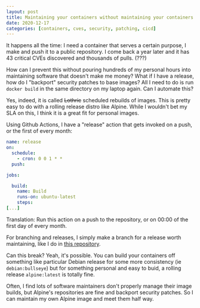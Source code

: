 ```yaml
---
layout: post
title: Maintaining your containers without maintaining your containers
date: 2020-12-17
categories: [containers, cves, security, patching, cicd]
---
```


It happens all the time: I need a container that serves a certain purpose, I make and push it to a public repository. I come back a year later and it has 43 critical CVEs discovered and thousands of pulls. (???)

How can I prevent this without pouring hundreds of my personal hours into maintaining software that doesn't make me money? What if I have a release, how do I "backport" security patches to base images? All I need to do is run `docker build` in the same directory on my laptop again. Can I automate this?

Yes, indeed, it is called ~~Lothric~~ scheduled rebuilds of images. This is pretty easy to do with a rolling release distro like Alpine. While I wouldn't bet my SLA on this, I think it is a great fit for personal images.

Using Github Actions, I have a "release" action that gets invoked on a push, or the first of every month:

```yaml
name: release
on:
  schedule:
    - cron: 0 0 1 * *
  push:

jobs:

  build:
    name: Build
    runs-on: ubuntu-latest
    steps:
[...]
```
Translation: Run this action on a push to the repository, or on 00:00 of the first day of every month.

For branching and releases, I simply make a branch for a release worth maintaining, like I do in [this repository](https://github.com/David-Igou/motion-container).

Can this break? Yeah, it's possible. You can build your containers off something like particular Debian release for some more consistency (ie `debian:bullseye`) but for something personal and easy to buid, a rolling release `alpine:latest` is totally fine.

 Often, I find lots of software maintainers don't properly manage their image builds, but Alpine's repositories are fine and backport security patches. So I can maintain my own Alpine image and meet them half way.
